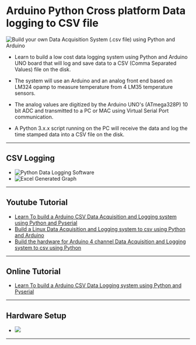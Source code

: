 # Arduino Python Cross platform Data logging to CSV file 

![Build your own Data Acquisition System (.csv file) using Python and Arduino](https://www.xanthium.in/sites/default/files/site-images/arduino-data-log-csv-sqlite-python/arduino-python-pc-data-logger-system.jpg)

 - Learn to build a low cost data logging system using Python and Arduino UNO board that will log and save data to  a CSV (Comma Separated Values) file on the disk.

 - The system will use an Arduino and an analog front end based on LM324 opamp to measure temperature from 4 LM35 temperature sensors.
 - The analog values are digitized by the Arduino UNO's (ATmega328P) 10 bit ADC and transmitted to a PC or MAC using Virtual Serial Port communication.
 - A Python 3.x.x script running on the PC will receive the data and log the time stamped data into a CSV file on the disk.  

------------------------------------------------------------------------------------------------------------------------------------------------------------------
## CSV Logging

 - ![Python Data Logging Software](https://www.xanthium.in/sites/default/files/site-images/arduino-data-log-csv-sqlite-python/python-data-logging-software-win32.jpg)
 - ![Excel Generated Graph](https://www.xanthium.in/sites/default/files/site-images/arduino-data-log-csv-sqlite-python/temperature-data-logger-python-output.jpg)

------------------------------------------------------------------------------------------------------------------------------------------------------------------

## Youtube Tutorial

- [Learn To build a Arduino CSV Data Acquisition and Logging system using Python and Pyserial](https://www.youtube.com/watch?v=hpHv4Iux6_s)  
- [Build a Linux Data Acquisition and Logging system to csv using Python and Arduino](https://www.youtube.com/watch?v=OWVQXgEMSEE) 
- [Build the hardware for Arduino 4 channel Data Acquisition and Logging system to csv using Python](https://www.youtube.com/watch?v=OrigmVd3aYI)  


------------------------------------------------------------------------------------------------------------------------------------------------------------------

## Online Tutorial 

 - [Learn To build a Arduino CSV Data Logging system using Python and Pyserial](https://www.xanthium.in/python-data-acquisition-system-daq-arduino-log-to-csv-file)  

-----------------------------------------------------------------------------------------------------------------------------------------------------------------

## Hardware Setup


 - ![](https://www.xanthium.in/sites/default/files/site-images/arduino-data-log-csv-sqlite-python/arduino-python-pc-temperature-data-logger.jpg)


-----------------------------------------------------------------------------------------------------------------------------------------------------------------

 
